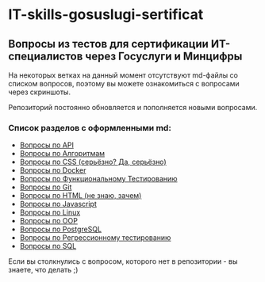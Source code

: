 # IT-skills-gosuslugi-sertificat

## Вопросы из тестов для сертификации ИТ-специалистов через Госуслуги и Минцифры

На некоторых ветках на данный момент отсутствуют md-файлы со списком вопросов, поэтому вы можете ознакомиться с вопросами через скриншоты.

Репозиторий постоянно обновляется и пополняется новыми вопросами.

### Список разделов с оформленными md:

- [Вопросы по API](/API)
- [Вопросы по Алгоритмам](/Algorithms)
- [Вопросы по CSS (серьёзно? Да, серьёзно)](/CSS)
- [Вопросы по Docker](/Docker)
- [Вопросы по Функциональному Тестированию](/Func_test)
- [Вопросы по Git](/Git)
- [Вопросы по HTML (не знаю, зачем)](/HTML)
- [Вопросы по Javascript](/JS)
- [Вопросы по Linux](/Linux)
- [Вопросы по OOP](/OOP)
- [Вопросы по PostgreSQL](/PostgreSQL)
- [Вопросы по Регрессионному тестированию](/Reg_test)
- [Вопросы по SQL](/SQL)
  
Если вы столкнулись с вопросом, которого нет в репозитории - вы знаете, что делать ;)
